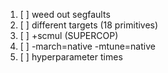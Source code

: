 1. [ ] weed out segfaults
1. [ ] different targets (18 primitives)
1. [ ] +scmul (SUPERCOP)
1. [ ] -march=native -mtune=native
1. [ ] hyperparameter times
